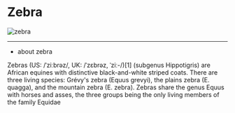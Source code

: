 # Zebra
![zebra](https://media.istockphoto.com/id/1391649470/photo/mother-zebra-with-foal.webp?b=1&s=170667a&w=0&k=20&c=cLmK68xO6nFAcvUZSSNXDajy5pJPAlx3KhHB_B4H-PE=)

---
 * about zebra 

 <p> Zebras (US: /ˈziːbrəz/, UK: /ˈzɛbrəz, ˈziː-/)[1] (subgenus Hippotigris) are African equines with distinctive black-and-white striped coats. There are three living species: Grévy's zebra (Equus grevyi), the plains zebra (E. quagga), and the mountain zebra (E. zebra). Zebras share the genus Equus with horses and asses, the three groups being the only living members of the family Equidae </P>
